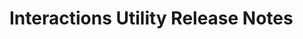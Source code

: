 <!-- Release notes authoring guidelines: http://keepachangelog.com/ -->

# Interactions Utility Release Notes

<!-- ## [Unreleased] -->

<!-- ## [VERSION] -->
